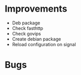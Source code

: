 # Improvements
* Deb package
* Check fasthttp
* Check govips
* Create debian package 
* Reload configuration on signal

# Bugs

